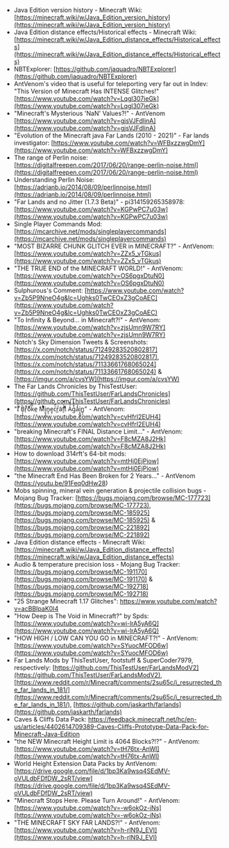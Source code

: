 * Java Edition version history - Minecraft Wiki: [https://minecraft.wiki/w/Java_Edition_version_history](https://minecraft.wiki/w/Java_Edition_version_history)
* Java Edition distance effects/Historical effects - Minecraft Wiki: [https://minecraft.wiki/w/Java_Edition_distance_effects/Historical_effects](https://minecraft.wiki/w/Java_Edition_distance_effects/Historical_effects)
* NBTExplorer: [https://github.com/jaquadro/NBTExplorer](https://github.com/jaquadro/NBTExplorer)
* AntVenom's video that is useful for teleporting very far out in Indev: "This Version of Minecraft Has INTENSE Glitches!" [https://www.youtube.com/watch?v=Lqgl307ieGk](https://www.youtube.com/watch?v=Lqgl307ieGk)
* "Minecraft's Mysterious 'NaN' Values?!" - AntVenom [https://www.youtube.com/watch?v=gjsVJFdlinA](https://www.youtube.com/watch?v=gjsVJFdlinA)
* "Evolution of the Minecraft java Far Lands (2010 - 2021)" - Far lands investigator: [https://www.youtube.com/watch?v=WFBxzzwgDmY](https://www.youtube.com/watch?v=WFBxzzwgDmY)
* The range of Perlin noise: [https://digitalfreepen.com/2017/06/20/range-perlin-noise.html](https://digitalfreepen.com/2017/06/20/range-perlin-noise.html)
* Understanding Perlin Noise: [https://adrianb.io/2014/08/09/perlinnoise.html](https://adrianb.io/2014/08/09/perlinnoise.html)
* "Far Lands and no Jitter (1.7.3 Beta)" - pi314159265358978: [https://www.youtube.com/watch?v=KGPwPC7u03w](https://www.youtube.com/watch?v=KGPwPC7u03w)
* Single Player Commands Mod: [https://mcarchive.net/mods/singleplayercommands](https://mcarchive.net/mods/singleplayercommands)
* "MOST BIZARRE CHUNK GLITCH EVER in MINECRAFT?" - AntVenom: [https://www.youtube.com/watch?v=ZZx5_vTGkus](https://www.youtube.com/watch?v=ZZx5_vTGkus)
* "THE TRUE END of the MINECRAFT WORLD!" - AntVenom: [https://www.youtube.com/watch?v=OS6pgxDtuN0](https://www.youtube.com/watch?v=OS6pgxDtuN0)
* Sulphurous's Comment: [https://www.youtube.com/watch?v=Zb5P9NneO4g&lc=Ughks0TwCEOxZ3gCoAEC](https://www.youtube.com/watch?v=Zb5P9NneO4g&lc=Ughks0TwCEOxZ3gCoAEC)
* "To Infinity & Beyond... in Minecraft?!" - AntVenom: [https://www.youtube.com/watch?v=zjsUmn9W7RY](https://www.youtube.com/watch?v=zjsUmn9W7RY)
* Notch's Sky Dimension Tweets & Screenshots: [https://x.com/notch/status/71249283520802817](https://x.com/notch/status/71249283520802817), [https://x.com/notch/status/71133661768065024](https://x.com/notch/status/71133661768065024) & [https://imgur.com/a/cvsYW](https://imgur.com/a/cvsYW)
* The Far Lands Chronicles by ThisTestUser: [https://github.com/ThisTestUser/FarLandsChronicles](https://github.com/ThisTestUser/FarLandsChronicles)
* "I̎̋ͯ ̈̏͋B̹̩ͅr̖̄͊o͋͌̄k͆͌̋e̤ M͐ͦ͒i̗̬̞̪n̥͎e̮ͅc̈̍̃r̰ͩa̬͂f͛̅̿t́ͮ͌ Aͯ̽̎g̔̽͋a̽̉̆i̩̭̺̭̯n̻̜̗" - AntVenom: [https://www.youtube.com/watch?v=cvHfrI2EUH4](https://www.youtube.com/watch?v=cvHfrI2EUH4)
* "breaking Minecraft's FINAL Distance Limit..." - AntVenom: [https://www.youtube.com/watch?v=F8cMZA8J2Hk](https://www.youtube.com/watch?v=F8cMZA8J2Hk)
* How to download 314rft's 64-bit mods: [https://www.youtube.com/watch?v=mtHj0EjPiow](https://www.youtube.com/watch?v=mtHj0EjPiow)
* "the Minecraft End Has Been Broken for 2 Years..." - AntVenom (https://youtu.be/91Feq0dHw28)
* Mobs spinning, mineral vein generation & projectile collision bugs - Mojang Bug Tracker: [https://bugs.mojang.com/browse/MC-177723](https://bugs.mojang.com/browse/MC-177723), [https://bugs.mojang.com/browse/MC-185925](https://bugs.mojang.com/browse/MC-185925) & [https://bugs.mojang.com/browse/MC-221892](https://bugs.mojang.com/browse/MC-221892)
* Java Edition distance effects - Minecraft Wiki: [https://minecraft.wiki/w/Java_Edition_distance_effects](https://minecraft.wiki/w/Java_Edition_distance_effects)
* Audio & temperature precision loss - Mojang Bug Tracker: [https://bugs.mojang.com/browse/MC-191170](https://bugs.mojang.com/browse/MC-191170) & [https://bugs.mojang.com/browse/MC-192718](https://bugs.mojang.com/browse/MC-192718)
* "25 Strange Minecraft 1.17 Glitches": https://www.youtube.com/watch?v=acBBIpaK0I4
* "How Deep is The Void in Minecraft?" by Spds: [https://www.youtube.com/watch?v=wi-lrA5yA6Q](https://www.youtube.com/watch?v=wi-lrA5yA6Q)
* "HOW HIGH / LOW CAN YOU GO in MINECRAFT?!" - AntVenom: [https://www.youtube.com/watch?v=SYuocMFOD6w](https://www.youtube.com/watch?v=SYuocMFOD6w)
* Far Lands Mods by ThisTestUser, footstuff & SuperCoder7979, respectively: [https://github.com/ThisTestUser/FarLandsModV2](https://github.com/ThisTestUser/FarLandsModV2), [https://www.reddit.com/r/Minecraft/comments/2su65c/i_resurrected_the_far_lands_in_181/](https://www.reddit.com/r/Minecraft/comments/2su65c/i_resurrected_the_far_lands_in_181/), [https://github.com/jaskarth/farlands](https://github.com/jaskarth/farlands)
* Caves & Cliffs Data Pack: https://feedback.minecraft.net/hc/en-us/articles/4402614709389-Caves-Cliffs-Prototype-Data-Pack-for-Minecraft-Java-Edition
* "the NEW Minecraft Height Limit is 4064 Blocks?!?" - AntVenom: [https://www.youtube.com/watch?v=tH76tx-AnWI](https://www.youtube.com/watch?v=tH76tx-AnWI)
* World Height Extension Data Packs by AntVenom: [https://drive.google.com/file/d/1bp3Ka9wsq4SEdMV-oVULdbFDfDW_2sRT/view](https://drive.google.com/file/d/1bp3Ka9wsq4SEdMV-oVULdbFDfDW_2sRT/view)
* "Minecraft Stops Here. Please Turn Around!" - AntVenom: [https://www.youtube.com/watch?v=-w6okOz-iNs](https://www.youtube.com/watch?v=-w6okOz-iNs)
* "THE MINECRAFT SKY FAR LANDS?!" - AntVenom: [https://www.youtube.com/watch?v=h-rlN9J_EVI](https://www.youtube.com/watch?v=h-rlN9J_EVI)
